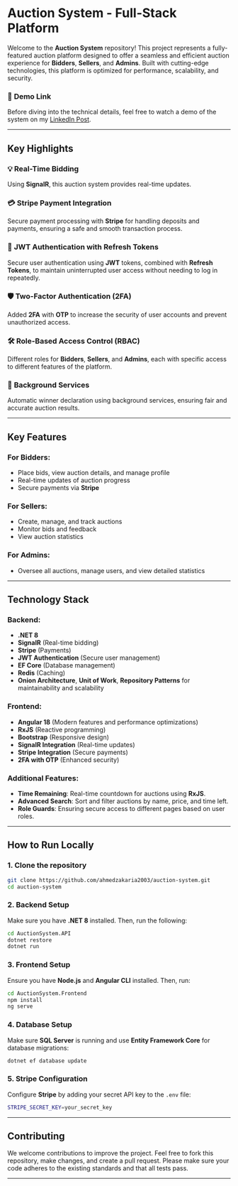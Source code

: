 

# Auction System - Full-Stack Platform

Welcome to the **Auction System** repository! This project represents a fully-featured auction platform designed to offer a seamless and efficient auction experience for **Bidders**, **Sellers**, and **Admins**. Built with cutting-edge technologies, this platform is optimized for performance, scalability, and security.

### 🚀 **Demo Link**

Before diving into the technical details, feel free to watch a demo of the system on my [LinkedIn Post](https://www.linkedin.com/posts/ahmed-zakaria-454aa8319_%D8%AD%D8%A7%D8%A8%D8%A8-%D8%A3%D8%B4%D8%A7%D8%B1%D9%83-%D9%85%D8%B9%D8%A7%D9%83%D9%85-%D9%85%D8%B4%D8%B1%D9%88%D8%B9-%D9%83%D9%86%D8%AA-%D8%B4%D8%BA%D8%A7%D9%84-%D8%B9%D9%84%D9%8A%D9%87-%D8%A7%D9%84%D9%81%D8%AA%D8%B1%D8%A9-activity-7364184661952012288-KuF6?utm_source=share&utm_medium=member_desktop&rcm=ACoAAFDJKoABOn-WUl7taCRZ6RDfzEiHpbFFNT4).

---

## Key Highlights

### 💡 **Real-Time Bidding**

Using **SignalR**, this auction system provides real-time updates.

### 💳 **Stripe Payment Integration**

Secure payment processing with **Stripe** for handling deposits and payments, ensuring a safe and smooth transaction process.

### 🔐 **JWT Authentication with Refresh Tokens**

Secure user authentication using **JWT** tokens, combined with **Refresh Tokens**, to maintain uninterrupted user access without needing to log in repeatedly.

### 🛡️ **Two-Factor Authentication (2FA)**

Added **2FA** with **OTP** to increase the security of user accounts and prevent unauthorized access.

### 🛠️ **Role-Based Access Control (RBAC)**

Different roles for **Bidders**, **Sellers**, and **Admins**, each with specific access to different features of the platform.

### 🔄 **Background Services**

Automatic winner declaration using background services, ensuring fair and accurate auction results.

---

## Key Features

### For **Bidders**:

* Place bids, view auction details, and manage profile
* Real-time updates of auction progress
* Secure payments via **Stripe**

### For **Sellers**:

* Create, manage, and track auctions
* Monitor bids and feedback
* View auction statistics

### For **Admins**:

* Oversee all auctions, manage users, and view detailed statistics

---

## Technology Stack

### Backend:

* **.NET 8**
* **SignalR** (Real-time bidding)
* **Stripe** (Payments)
* **JWT Authentication** (Secure user management)
* **EF Core** (Database management)
* **Redis** (Caching)
* **Onion Architecture**, **Unit of Work**, **Repository Patterns** for maintainability and scalability

### Frontend:

* **Angular 18** (Modern features and performance optimizations)
* **RxJS** (Reactive programming)
* **Bootstrap** (Responsive design)
* **SignalR Integration** (Real-time updates)
* **Stripe Integration** (Secure payments)
* **2FA with OTP** (Enhanced security)

### Additional Features:

* **Time Remaining**: Real-time countdown for auctions using **RxJS**.
* **Advanced Search**: Sort and filter auctions by name, price, and time left.
* **Role Guards**: Ensuring secure access to different pages based on user roles.

---

## How to Run Locally

### 1. Clone the repository

```bash
git clone https://github.com/ahmedzakaria2003/auction-system.git
cd auction-system
```

### 2. Backend Setup

Make sure you have **.NET 8** installed. Then, run the following:

```bash
cd AuctionSystem.API
dotnet restore
dotnet run
```

### 3. Frontend Setup

Ensure you have **Node.js** and **Angular CLI** installed. Then, run:

```bash
cd AuctionSystem.Frontend
npm install
ng serve
```

### 4. Database Setup

Make sure **SQL Server** is running and use **Entity Framework Core** for database migrations:

```bash
dotnet ef database update
```

### 5. Stripe Configuration

Configure **Stripe** by adding your secret API key to the `.env` file:

```bash
STRIPE_SECRET_KEY=your_secret_key
```

---

## Contributing

We welcome contributions to improve the project. Feel free to fork this repository, make changes, and create a pull request. Please make sure your code adheres to the existing standards and that all tests pass.

---



